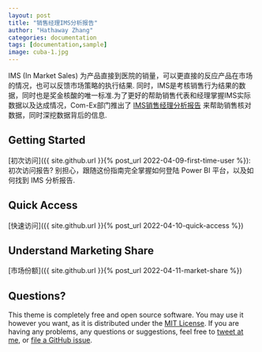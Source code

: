 ```yaml
---
layout: post
title: "销售经理IMS分析报告"
author: "Hathaway Zhang"
categories: documentation
tags: [documentation,sample]
image: cuba-1.jpg
---
```


IMS (In Market Sales) 为产品直接到医院的销量，可以更直接的反应产品在市场的情况，也可以反馈市场策略的执行结果. 同时，IMS是考核销售行为结果的数据，同时也是奖金核酸的唯一标准.为了更好的帮助销售代表和经理掌握IMS实际数据以及达成情况，Com-Ex部门推出了 [IMS销售经理分析报告](https://app.powerbi.com/Redirect?action=OpenReport&appId=ce37b19a-4f71-47f2-ab32-1a725e3f3505&reportObjectId=24608c01-62bc-466f-bc6d-3af32ea833ed&ctid=4d3f6608-ec8c-4b1f-9484-274a4b699efb) 来帮助销售核对数据，同时深挖数据背后的信息.

## Getting Started

[初次访问]({{ site.github.url }}{% post_url 2022-04-09-first-time-user %}): 初次访问报告? 别担心，跟随这份指南完全掌握如何登陆 Power BI 平台，以及如何找到 IMS 分析报告.

## Quick Access

[快速访问]({{ site.github.url }}{% post_url 2022-04-10-quick-access %})

## Understand Marketing Share

[市场份额]({{ site.github.url }}{% post_url 2022-04-11-market-share %})

## Questions?

This theme is completely free and open source software. You may use it however you want, as it is distributed under the [MIT License](http://choosealicense.com/licenses/mit/). If you are having any problems, any questions or suggestions, feel free to [tweet at me](https://twitter.com/intent/tweet?text=My%20question%20about%20Millennial;via=paululele), or [file a GitHub issue](https://github.com/lenpaul/Millennial/issues/new).
